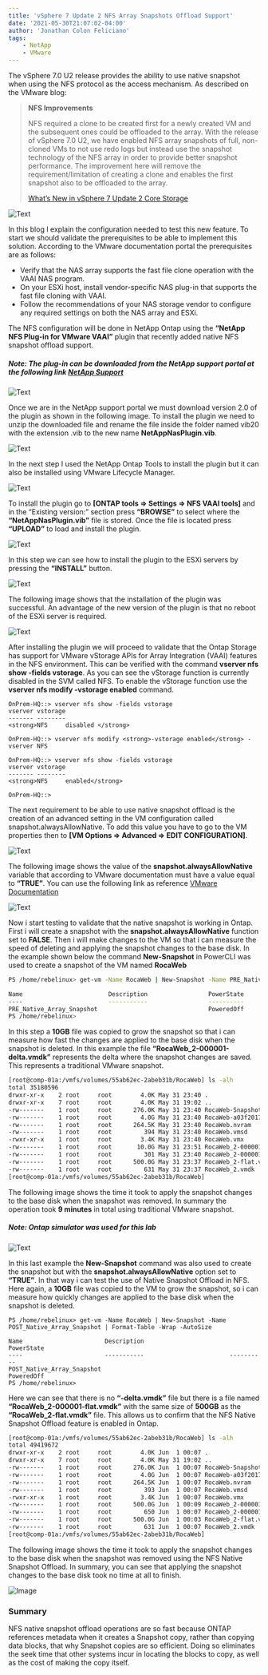 ```yaml
---
title: 'vSphere 7 Update 2 NFS Array Snapshots Offload Support'
date: '2021-05-30T21:07:02-04:00'
author: 'Jonathan Colon Feliciano'
tags:
    - NetApp
    - VMware
---
```


The vSphere 7.0 U2 release provides the ability to use native snapshot when using the NFS protocol as the access mechanism. As described on the VMware blog:

> **NFS Improvements**
>
> NFS required a clone to be created first for a newly created VM and the subsequent ones could be offloaded to the array. With the release of vSphere 7.0 U2, we have enabled NFS array snapshots of full, non-cloned VMs to not use redo logs but instead use the snapshot technology of the NFS array in order to provide better snapshot performance. The improvement here will remove the requirement/limitation of creating a clone and enables the first snapshot also to be offloaded to the array.
>
> [What’s New in vSphere 7 Update 2 Core Storage](https://core.vmware.com/blog/whats-new-vsphere-7-update-2-core-storage)

![Text](/img/5066053.webp#center)

In this blog I explain the configuration needed to test this new feature. To start we should validate the prerequisites to be able to implement this solution. According to the VMware documentation portal the prerequisites are as follows:

- Verify that the NAS array supports the fast file clone operation with the VAAI NAS program.
- On your ESXi host, install vendor-specific NAS plug-in that supports the fast file cloning with VAAI.
- Follow the recommendations of your NAS storage vendor to configure any required settings on both the NAS array and ESXi.

The NFS configuration will be done in NetApp Ontap using the **“NetApp NFS Plug-in for VMware VAAI”** plugin that recently added native NFS snapshot offload support.

##### Note: The plug-in can be downloaded from the NetApp support portal at the following link [NetApp Support](https://mysupport.netapp.com/site/products/all/details/nfsplugin-vmware-vaai/downloads-tab/download/61278/2.0)

![Text](/img/NetApp-NFS-Plugin-1-1024x577.webp#center)

Once we are in the NetApp support portal we must download version 2.0 of the plugin as shown in the following image. To install the plugin we need to unzip the downloaded file and rename the file inside the folder named vib20 with the extension .vib to the new name **NetAppNasPlugin.vib**.

![Text](/img/2021-05-30_20-33-1024x707.webp#center)

In the next step I used the NetApp Ontap Tools to install the plugin but it can also be installed using VMware Lifecycle Manager.

![Text](/img/2021-05-30_20-49-1024x510.webp#center)

To install the plugin go to **[ONTAP tools => Settings => NFS VAAI tools]** and in the “Existing version:” section press **“BROWSE”** to select where the **“NetAppNasPlugin.vib”** file is stored. Once the file is located press **“UPLOAD”** to load and install the plugin.

![Text](/img/2021-05-30_20-36-1024x541.webp#center)

In this step we can see how to install the plugin to the ESXi servers by pressing the **“INSTALL”** button.

![Text](/img/2021-05-30_20-47-1024x674.webp#center)

The following image shows that the installation of the plugin was successful. An advantage of the new version of the plugin is that no reboot of the ESXi server is required.

![Text](/img/2021-05-30_20-48-1024x288.webp#center)

After installing the plugin we will proceed to validate that the Ontap Storage has support for VMware vStorage APIs for Array Integration (VAAI) features in the NFS environment. This can be verified with the command **vserver nfs show -fields vstorage**. As you can see the vStorage function is currently disabled in the SVM called NFS. To enable the vStorage function use the **vserver nfs modify -vstorage enabled** command.

```text
OnPrem-HQ::> vserver nfs show -fields vstorage 
vserver vstorage 
------- -------- 
<strong>NFS     disabled </strong> 

OnPrem-HQ::> vserver nfs modify <strong>-vstorage enabled</strong> -vserver NFS 

OnPrem-HQ::> vserver nfs show -fields vstorage                 
vserver vstorage 
------- -------- 
<strong>NFS     enabled</strong>  

OnPrem-HQ::> 
```

The next requirement to be able to use native snapshot offload is the creation of an advanced setting in the VM configuration called snapshot.alwaysAllowNative. To add this value you have to go to the VM properties then to **[VM Options => Advanced => EDIT CONFIGURATION]**.

![Text](/img/2021-05-31_14-46-768x721.webp#center)

The following image shows the value of the **snapshot.alwaysAllowNative** variable that according to VMware documentation must have a value equal to **“TRUE”**. You can use the following link as reference [VMware Documentation](https://docs.vmware.com/en/VMware-vSphere/7.0/com.vmware.vsphere.storage.doc/GUID-4F43BDCD-3748-4BE5-B57E-663211249EE3.html)

![Text](/img/2021-05-31_14-45-768x343.webp#center)

Now i start testing to validate that the native snapshot is working in Ontap. First i will create a snapshot with the **snapshot.alwaysAllowNative** function set to **FALSE**. Then i will make changes to the VM so that i can measure the speed of deleting and applying the snapshot changes to the base disk. In the example shown below the command **New-Snapshot** in PowerCLI was used to create a snapshot of the VM named **RocaWeb**

```sh
PS /home/rebelinux> get-vm -Name RocaWeb | New-Snapshot -Name PRE_Native_Array_Snapshot | Format-Table -Wrap -AutoSize  

Name                        Description                 PowerState 
----                        -----------                 ----------
PRE_Native_Array_Snapshot                               PoweredOff
PS /home/rebelinux> 
```

In this step a **10GB** file was copied to grow the snapshot so that i can measure how fast the changes are applied to the base disk when the snapshot is deleted. In this example the file **“RocaWeb_2-000001-delta.vmdk”** represents the delta where the snapshot changes are saved. This represents a traditional VMware snapshot.

```sh
[root@comp-01a:/vmfs/volumes/55ab62ec-2abeb31b/RocaWeb] ls -alh
total 35180596
drwxr-xr-x    2 root     root        4.0K May 31 23:40 .
drwxr-xr-x    7 root     root        4.0K May 31 19:02 ..
-rw-------    1 root     root      276.0K May 31 23:40 RocaWeb-Snapshot15.vmsn
-rw-------    1 root     root        4.0G May 31 23:40 RocaWeb-a03f2017.vswp
-rw-------    1 root     root      264.5K May 31 23:40 RocaWeb.nvram
-rw-------    1 root     root         394 May 31 23:40 RocaWeb.vmsd
-rwxr-xr-x    1 root     root        3.4K May 31 23:40 RocaWeb.vmx
-rw-------    1 root     root       10.0G May 31 23:51 RocaWeb_2-000001-delta.vmdk #Delta (VMFS Based Snapshot)
-rw-------    1 root     root         301 May 31 23:40 RocaWeb_2-000001.vmdk
-rw-------    1 root     root      500.0G May 31 23:37 RocaWeb_2-flat.vmdk
-rw-------    1 root     root         631 May 31 23:37 RocaWeb_2.vmdk
[root@comp-01a:/vmfs/volumes/55ab62ec-2abeb31b/RocaWeb]
```

The following image shows the time it took to apply the snapshot changes to the base disk when the snapshot was removed. In summary the operation took **9 minutes** in total using traditional VMware snapshot.

##### Note: Ontap simulator was used for this lab

![Text](/img/2021-05-31_20-05-1024x134.webp#center)

In this last example the **New-Snapshot** command was also used to create the snapshot but with the **snapshot.alwaysAllowNative** option set to **“TRUE”**. In that way i can test the use of Native Snapshot Offload in NFS. Here again, a **10GB** file was copied to the VM to grow the snapshot, so i can measure how quickly changes are applied to the base disk when the snapshot is deleted.

```text
PS /home/rebelinux> get-vm -Name RocaWeb | New-Snapshot -Name POST_Native_Array_Snapshot | Format-Table -Wrap -AutoSize

Name                       Description                        PowerState
----                       -----------                        ----------
POST_Native_Array_Snapshot                                    PoweredOff
PS /home/rebelinux> 
```

Here we can see that there is no **“-delta.vmdk”** file but there is a file named **“RocaWeb\_2-000001-flat.vmdk”** with the same size of **500GB** as the **“RocaWeb\_2-flat.vmdk”** file. This allows us to confirm that the NFS Native Snapshot Offload feature is enabled in Ontap.

```sh
[root@comp-01a:/vmfs/volumes/55ab62ec-2abeb31b/RocaWeb] ls -alh
total 49419672
drwxr-xr-x    2 root     root        4.0K Jun  1 00:07 .
drwxr-xr-x    7 root     root        4.0K May 31 19:02 ..
-rw-------    1 root     root      276.0K Jun  1 00:07 RocaWeb-Snapshot16.vmsn
-rw-------    1 root     root        4.0G Jun  1 00:07 RocaWeb-a03f2017.vswp
-rw-------    1 root     root      264.5K Jun  1 00:07 RocaWeb.nvram
-rw-------    1 root     root         393 Jun  1 00:07 RocaWeb.vmsd
-rwxr-xr-x    1 root     root        3.4K Jun  1 00:07 RocaWeb.vmx
-rw-------    1 root     root      500.0G Jun  1 00:09 RocaWeb_2-000001-flat.vmdk #No Delta (Array Based Snapshot OffLoad)
-rw-------    1 root     root         650 Jun  1 00:07 RocaWeb_2-000001.vmdk
-rw-------    1 root     root      500.0G Jun  1 00:03 RocaWeb_2-flat.vmdk
-rw-------    1 root     root         631 Jun  1 00:07 RocaWeb_2.vmdk
[root@comp-01a:/vmfs/volumes/55ab62ec-2abeb31b/RocaWeb]
```

The following image shows the time it took to apply the snapshot changes to the base disk when the snapshot was removed using the NFS Native Snapshot Offload. In summary, you can see that applying the snapshot changes to the base disk took no time at all to finish.

![Image](/img/2021-05-31_20-20-1024x125.webp#centered)

### Summary

NFS native snapshot offload operations are so fast because ONTAP references metadata when it creates a Snapshot copy, rather than copying data blocks, that why Snapshot copies are so efficient. Doing so eliminates the seek time that other systems incur in locating the blocks to copy, as well as the cost of making the copy itself.
